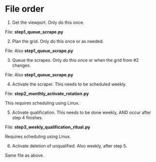 # File order

1. Get the viewport. Only do this once.

File: **step1_queue_scrape.py**

2. Plan the grid. Only do this once or as needed.

File: Also **step1_queue_scrape.py**

3. Queue the scrapes. Only do this once or when the grid from #2 changes.

File: Also **step1_queue_scrape.py**

4. Activate the scraper. This needs to be scheduled weekly.

File: **step2_monthly_activate_rotation.py**

This requires scheduling using Linux.

5. Activate qualification. This needs to be done weekly, AND occur after step 4 finishes.

File: **step3_weekly_qualification_ritual.py**

Requires scheduling using Linux.

6. Activate deletion of unqualified. Also weekly, after step 5.

Same file as above.